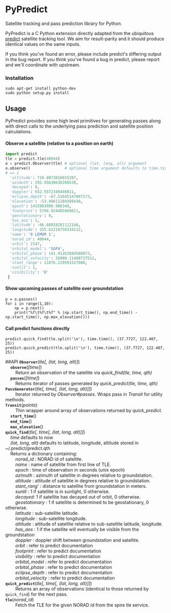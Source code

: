 PyPredict
=======

Satellite tracking and pass prediction library for Python.

PyPredict is a C Python extension directly adapted from the ubiquitous [predict](http://www.qsl.net/kd2bd/predict.html) satellite tracking tool.
We aim for result-parity and it should produce identical values on the same inputs.

If you think you've found an error, please include predict's differing output in the bug report.
If you think you've found a bug in predict, please report and we'll coordinate with upstream.
### Installation
```
sudo apt-get install python-dev
sudo python setup.py install
```
## Usage
PyPredict provides some high level primitives for generating passes along with direct calls to the underlying pass prediction and satellite position calculations.
#### Observe a satellite (relative to a position on earth)
```python
import predict
tle = predict.tle(40044)
o = predict.Observer(tle) # optional (lat, long, alt) argument
o.observe()               # optional time argument defaults to time.time()
# => {
  'altitude': 719.8973016015207,
  'azimuth': 192.95630630260538,
  'decayed': 0,
  'doppler': 932.5572349440811,
  'eclipse_depth': -67.51645147097173,
  'elevation': -53.48611284388438,
  'epoch': 1415903990.986349,
  'footprint': 5794.924485669611,
  'geostationary': 0,
  'has_aos': 1,
  'latitude': -66.68928281112146,
  'longitude': 255.62216756334112,
  'name': '0 LEMUR 1',
  'norad_id': 40044,
  'orbit': 2147,
  'orbital_model': 'SGP4',
  'orbital_phase': 141.91263884508973,
  'orbital_velocity': 26900.11489717512,
  'slant_range': 11076.219591527988,
  'sunlit': 1,
  'visibility': 'D'
 }
```

#### Show upcoming passes of satellite over groundstation
```
p = o.passes()
for i in range(1,10):
	np = p.next()
	print("%f\t%f\t%f" % (np.start_time(), np.end_time() - np.start_time(), np.max_elevation()))
```
#### Call predict functions directly
```
predict.quick_find(tle.split('\n'), time.time(), (37.7727, 122.407, 25))
predict.quick_predict(tle.split('\n'), time.time(), (37.7727, 122.407, 25))
```
##API
**`Observer`**(_tle[, (lat, long, alt)]_)  
&nbsp;&nbsp;&nbsp;&nbsp;**`observe`**(_[time]_)  
&nbsp;&nbsp;&nbsp;&nbsp;&nbsp;&nbsp;&nbsp;&nbsp;Return an observation of the satellite via *quick_find(tle, time, qth)*  
&nbsp;&nbsp;&nbsp;&nbsp;**`passes`**(_[time]_)  
&nbsp;&nbsp;&nbsp;&nbsp;&nbsp;&nbsp;&nbsp;&nbsp;Returns iterator of passes generated by *quick_predict(tle, time, qth)*  
**`PassGenerator`**(_tle[, time[, (lat, long, alt)]]_)  
&nbsp;&nbsp;&nbsp;&nbsp;&nbsp;&nbsp;&nbsp;&nbsp;Iterator returned by *Observer#passes*.  Wraps pass in *Transit* for utility methods.  
**`Transit`**(_points_)  
&nbsp;&nbsp;&nbsp;&nbsp;&nbsp;&nbsp;&nbsp;&nbsp;Thin wrapper around array of observations returned by *quick_predict*.  
&nbsp;&nbsp;&nbsp;&nbsp;**`start_time`**()  
&nbsp;&nbsp;&nbsp;&nbsp;**`end_time`**()  
&nbsp;&nbsp;&nbsp;&nbsp;**`max_elevation`**()  
**`quick_find`**(_tle[, time[, (lat, long, alt)]]_)  
&nbsp;&nbsp;&nbsp;&nbsp;_time_ defaults to now   
&nbsp;&nbsp;&nbsp;&nbsp;_(lat, long, alt)_ defaults to latitude, longitude, altitude stored in ~/.predict/predict.qth  
&nbsp;&nbsp;&nbsp;&nbsp;Returns a dictionary containing:  
&nbsp;&nbsp;&nbsp;&nbsp;&nbsp;&nbsp;&nbsp;&nbsp;*norad_id* : NORAD id of satellite.  
&nbsp;&nbsp;&nbsp;&nbsp;&nbsp;&nbsp;&nbsp;&nbsp;*name* : name of satellite from first line of TLE.  
&nbsp;&nbsp;&nbsp;&nbsp;&nbsp;&nbsp;&nbsp;&nbsp;*epoch* : time of observation in seconds (unix epoch)  
&nbsp;&nbsp;&nbsp;&nbsp;&nbsp;&nbsp;&nbsp;&nbsp;*azimuth* : azimuth of satellite in degrees relative to groundstation.  
&nbsp;&nbsp;&nbsp;&nbsp;&nbsp;&nbsp;&nbsp;&nbsp;*altitude* : altitude of satellite in degrees relative to groundstation.  
&nbsp;&nbsp;&nbsp;&nbsp;&nbsp;&nbsp;&nbsp;&nbsp;*slant_rang*' : distance to satellite from groundstation in meters.  
&nbsp;&nbsp;&nbsp;&nbsp;&nbsp;&nbsp;&nbsp;&nbsp;*sunlit* : 1 if satellite is in sunlight, 0 otherwise.  
&nbsp;&nbsp;&nbsp;&nbsp;&nbsp;&nbsp;&nbsp;&nbsp;*decayed*: 1 if satellite has decayed out of orbit, 0 otherwise.  
&nbsp;&nbsp;&nbsp;&nbsp;&nbsp;&nbsp;&nbsp;&nbsp;*geostationary* : 1 if satellite is determined to be geostationary, 0 otherwise.  
&nbsp;&nbsp;&nbsp;&nbsp;&nbsp;&nbsp;&nbsp;&nbsp;*latitude* : sub-satellite latitude.  
&nbsp;&nbsp;&nbsp;&nbsp;&nbsp;&nbsp;&nbsp;&nbsp;*longitude* : sub-satellite longitude.  
&nbsp;&nbsp;&nbsp;&nbsp;&nbsp;&nbsp;&nbsp;&nbsp;*altitude* : altitude of satellite relative to sub-satellite latitude, longitude.  
&nbsp;&nbsp;&nbsp;&nbsp;&nbsp;&nbsp;&nbsp;&nbsp;*has_aos* : 1 if the satellite will eventually be visible from the groundstation  
&nbsp;&nbsp;&nbsp;&nbsp;&nbsp;&nbsp;&nbsp;&nbsp;*doppler* : doppler shift between groundstation and satellite.  
&nbsp;&nbsp;&nbsp;&nbsp;&nbsp;&nbsp;&nbsp;&nbsp;*orbit* : refer to predict documentation  
&nbsp;&nbsp;&nbsp;&nbsp;&nbsp;&nbsp;&nbsp;&nbsp;*footprint* : refer to predict documentation  
&nbsp;&nbsp;&nbsp;&nbsp;&nbsp;&nbsp;&nbsp;&nbsp;*visibility* : refer to predict documentation  
&nbsp;&nbsp;&nbsp;&nbsp;&nbsp;&nbsp;&nbsp;&nbsp;*orbital_model* : refer to predict documentation  
&nbsp;&nbsp;&nbsp;&nbsp;&nbsp;&nbsp;&nbsp;&nbsp;*orbital_phase* : refer to predict documentation  
&nbsp;&nbsp;&nbsp;&nbsp;&nbsp;&nbsp;&nbsp;&nbsp;*eclipse_depth* : refer to predict documentation  
&nbsp;&nbsp;&nbsp;&nbsp;&nbsp;&nbsp;&nbsp;&nbsp;*orbital_velocity* : refer to predict documentation  
**`quick_predict`**(_tle[, time[, (lat, long, alt)]]_)  
&nbsp;&nbsp;&nbsp;&nbsp;&nbsp;&nbsp;&nbsp;&nbsp;Returns an array of observations (identical to those returned by `quick_find`) for the next pass.  
**`tle`**(*norad_id*)  
&nbsp;&nbsp;&nbsp;&nbsp;&nbsp;&nbsp;&nbsp;&nbsp;Fetch the TLE for the given NORAD id from the spire tle service.



